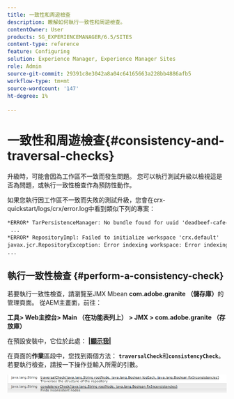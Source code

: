 ```yaml
---
title: 一致性和周遊檢查
description: 瞭解如何執行一致性和周遊檢查。
contentOwner: User
products: SG_EXPERIENCEMANAGER/6.5/SITES
content-type: reference
feature: Configuring
solution: Experience Manager, Experience Manager Sites
role: Admin
source-git-commit: 29391c8e3042a8a04c64165663a228bb4886afb5
workflow-type: tm+mt
source-wordcount: '147'
ht-degree: 1%

---
```


# 一致性和周遊檢查{#consistency-and-traversal-checks}

升級時，可能會因為工作區不一致而發生問題。 您可以執行測試升級以檢視這是否為問題，或執行一致性檢查作為預防性動作。

如果您執行因工作區不一致而失敗的測試升級，您會在crx-quickstart/logs/crx/error.log中看到類似下列的專案：

```xml
*ERROR* TarPersistenceManager: No bundle found for uuid 'deadbeef-cafe-babe-cafe-babecafebabe'
 ...
*ERROR* RepositoryImpl: Failed to initialize workspace 'crx.default'
javax.jcr.RepositoryException: Error indexing workspace: Error indexing workspace: Error indexing workspace
...
```

## 執行一致性檢查 {#perform-a-consistency-check}

若要執行一致性檢查，請瀏覽至JMX Mbean **com.adobe.granite （儲存庫）**&#x200B;的管理頁面。 從AEM主畫面，前往：

**工具> Web主控台> Main （在功能表列上） > JMX > com.adobe.granite （存放庫）**

在預設安裝中，它位於此處： **[|顯示我|](http://localhost:4502/system/console/jmx/com.adobe.granite%3Atype%3DRepository)**

在頁面的&#x200B;**作業**&#x200B;區段中，您找到兩個方法： **`traversalCheck`**&#x200B;和&#x200B;**`consistencyCheck`**。 若要執行檢查，請按一下操作並輸入所需的引數。

![chlimage_1-117](assets/chlimage_1-117.png)

